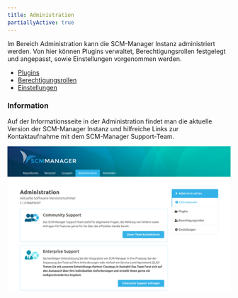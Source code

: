 ```yaml
---
title: Administration
partiallyActive: true
---
```

<!--- AppendLinkContentStart -->
Im Bereich Administration kann die SCM-Manager Instanz administriert werden. Von hier können Plugins verwaltet, Berechtigungsrollen festgelegt und angepasst, sowie Einstellungen vorgenommen werden.

* [Plugins](plugins/)
* [Berechtigungsrollen](roles/)
* [Einstellungen](settings/)
<!--- AppendLinkContentEnd -->

### Information
Auf der Informationsseite in der Administration findet man die aktuelle Version der SCM-Manager Instanz und hilfreiche Links zur Kontaktaufnahme mit dem SCM-Manager Support-Team. 

![Administration-Information](assets/administration-information.png)
